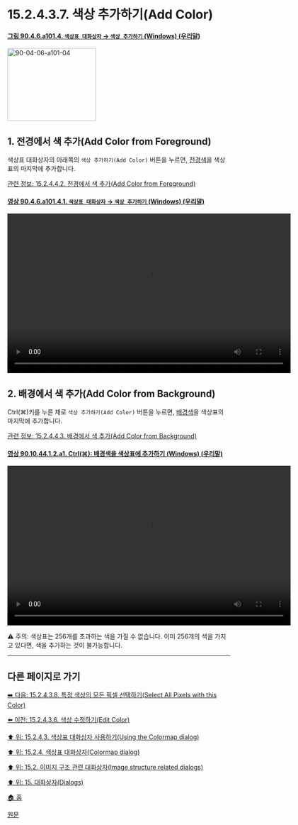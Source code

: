 # 15.2.4.3.7. 색상 추가하기(Add Color)

<a id="90-04-06-a101-04"></a>

#### [그림 90.4.6.a101.4. `색상표 대화상자` → `색상 추가하기` (Windows) (우리말)](./90-04-0006-colormap.md#90-04-06-a101-04)
<img width="200" height="164" alt="90-04-06-a101-04" src="https://github.com/wonder13662/gimp/assets/15767104/a92b347b-b375-4783-a20d-c0fa75ade30e" />

<a id="15-02-04-03-07-s1"></a>

## 1. 전경에서 색 추가(Add Color from Foreground)

색상표 대화상자의 아래쪽의 `색상 추가하기(Add Color)` 버튼을 누르면, [전경색](./19-glossaryx-foreground_color.md)을 색상표의 마지막에 추가합니다.

[관련 정보: 15.2.4.4.2. 전경에서 색 추가(Add Color from Foreground)](./15-02-04-04-02-add_color_from_fg.md)

<a id="90-04-06-a101-04-01"></a>

#### [영상 90.4.6.a101.4.1. `색상표 대화상자` → `색상 추가하기` (Windows) (우리말)](./90-04-0006-colormap.md#90-04-06-a101-04-01)
<video controls="controls" width="640" height="360" src="https://github.com/wonder13662/gimp/assets/15767104/f27d6709-9822-4bd3-9ca1-ef648d6a6714"></video>

<a id="15-02-04-03-07-s2"></a>

## 2. 배경에서 색 추가(Add Color from Background)

Ctrl(⌘)키를 누른 채로 `색상 추가하기(Add Color)` 버튼을 누르면, [배경색](./19-glossaryx-background_color.md)을 색상표의 마지막에 추가합니다.

[관련 정보: 15.2.4.4.3. 배경에서 색 추가(Add Color from Background)](./15-02-04-04-03-add_color_from_bg.md)

<a id="90-10-44-01-02-a1"></a>

#### [영상 90.10.44.1.2.a1. Ctrl(⌘): 배경색을 색상표에 추가하기 (Windows) (우리말)](./90-10-44-01-02-add_background_color_to_color_map.md#90-10-44-01-02-a1)
<video controls="controls" width="640" height="360" src="https://github.com/wonder13662/gimp/assets/15767104/bc9e35bd-cd6a-4db1-8e7f-1074fc34f086"></video>

⚠️ 주의: 색상표는 256개를 초과하는 색을 가질 수 없습니다. 이미 256개의 색을 가지고 있다면, 색을 추가하는 것이 불가능합니다.

***

## 다른 페이지로 가기

[➡️ 다음: 15.2.4.3.8. 특정 색상의 모든 픽셀 선택하기(Select All Pixels with this Color)](./15-02-04-03-08-select_all_pixels_with_this_color.md)

[⬅️ 이전: 15.2.4.3.6. 색상 수정하기(Edit Color)](./15-02-04-03-06-edit_color.md)

[⬆️ 위: 15.2.4.3. 색상표 대화상자 사용하기(Using the Colormap dialog)](./15-02-04-03-00-using_the_colormap_dialog.md)

[⬆️ 위: 15.2.4. 색상표 대화상자(Colormap dialog)](./15-02-04-00-colormap-dialog.md)

[⬆️ 위: 15.2. 이미지 구조 관련 대화상자(Image structure related dialogs)](./15-02-00-image-structure-related-dialogs.md)

[⬆️ 위: 15. 대화상자(Dialogs)](./15-00-dialogs.md)

[🏠 홈](./00-home.md)

[원문](https://docs.gimp.org/2.10/ko/gimp-indexed-palette-dialog.html#gimp-indexed-palette-dialog-using)